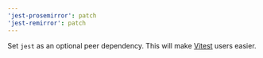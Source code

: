 ```yaml
---
'jest-prosemirror': patch
'jest-remirror': patch
---
```


Set `jest` as an optional peer dependency. This will make [Vitest](https://vitest.dev/) users easier.
